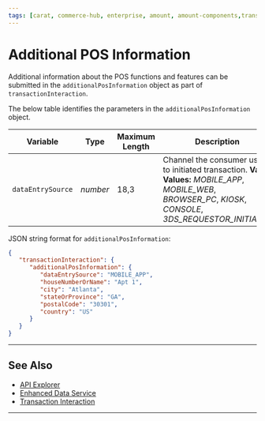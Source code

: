 ```yaml
---
tags: [carat, commerce-hub, enterprise, amount, amount-components,transaction-amount ]
---
```


# Additional POS Information

Additional information about the POS functions and features can be submitted in the `additionalPosInformation` object as part of `transactionInteraction`.

<!--
type: tab
title: amount
-->

The below table identifies the parameters in the `additionalPosInformation` object.

|Variable |Type| Maximum Length | Description|
|---------|----------|----------------|---------|
| `dataEntrySource` | *number* | 18,3 | Channel the consumer used to initiated transaction. **Valid Values:** *MOBILE_APP*, *MOBILE_WEB*, *BROWSER_PC*, *KIOSK*, *CONSOLE*, *3DS_REQUESTOR_INITIATED* |

<!--
type: tab
title: JSON Example
-->

JSON string format for `additionalPosInformation`:

```json
{
   "transactionInteraction": {
      "additionalPosInformation": {
         "dataEntrySource": "MOBILE_APP",
         "houseNumberOrName": "Apt 1",
         "city": "Atlanta",
         "stateOrProvince": "GA",
         "postalCode": "30301",
         "country": "US"
      }
   }
}
```

<!-- type: tab-end -->

---

## See Also

- [API Explorer](../api/?type=post&path=/payments/v1/charges)
- [Enhanced Data Service](?path=docs/Resources/API-Documents/Payments_VAS/Enhanced-Data-Service.md)
- [Transaction Interaction](?path=docs/Resources/Master-Data/Transaction-Interaction.md)

---